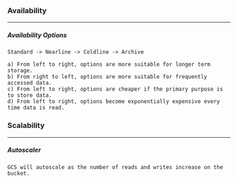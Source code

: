 ### Availability
---
##### Availability Options
```
Standard -> Nearline -> Coldline -> Archive

a) From left to right, options are more suitable for longer term storage.
b) From right to left, options are more suitable for frequently accessed data.
c) From left to right, options are cheaper if the primary purpose is to store data.
d) From left to right, options become exponentially expensive every time data is read.   
```

### Scalability
---
##### Autoscaler
```
GCS will autoscale as the number of reads and writes increase on the bucket. 
```